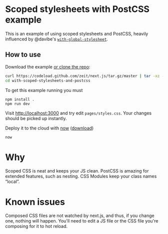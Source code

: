 # Scoped stylesheets with PostCSS example

This is an example of using scoped stylesheets and PostCSS, heavily influenced by @davibe's [`with-global-stylesheet`](https://github.com/zeit/next.js/tree/master/examples/with-global-stylesheet).

## How to use

Download the example [or clone the repo](https://github.com/zeit/next.js):

```bash
curl https://codeload.github.com/zeit/next.js/tar.gz/master | tar -xz --strip=2 next.js-master/examples/with-scoped-stylesheets-and-postcss
cd with-scoped-stylesheets-and-postcss
```

To get this example running you must

    npm install .
    npm run dev

Visit [http://localhost:3000](http://localhost:3000) and try edit `pages/styles.css`. Your changes should be picked up instantly.

Deploy it to the cloud with [now](https://zeit.co/now) ([download](https://zeit.co/download))

```bash
now
```

# Why

Scoped CSS is neat and keeps your JS clean. PostCSS is amazing for extended features, such as nesting. CSS Modules keep your class names “local”.

# Known issues

Composed CSS files are not watched by next.js, and thus, if you change one, nothing will happen. You'll need to edit a JS file or the CSS file you're composing for it to hot reload.
